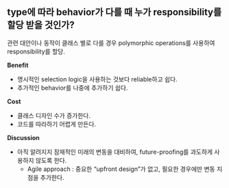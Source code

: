 ## type에 따라 behavior가 다를 때 누가 responsibility를 할당 받을 것인가?

관련 대안이나 동작이 클래스 별로 다를 경우 polymorphic operations를 사용하여 responsibility를 할당.

**Benefit**
- 명시적인 selection logic을 사용하는 것보다 reliable하고 쉽다.
- 추가적인 behavior를 나중에 추가하기 쉽다.

**Cost**
- 클래스 디자인 수가 증가한다.
- 코드를 따라하기 어렵게 만든다.

**Discussion**
- 아직 알려지지 잠재적인 미래의 변동을 대비하여, future-proofing를 과도하게 사용하지 않도록 한다.
	- Agile approach : 중요한 “upfront design”가 없고, 필요한 경우에만 변동 지점을 추가한다.
